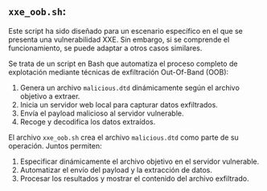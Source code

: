## `xxe_oob.sh`:

Este script ha sido diseñado para un escenario específico en el que se presenta una vulnerabilidad XXE. Sin embargo, si se comprende el funcionamiento, se puede adaptar a otros casos similares.
 
Se trata de un script en Bash que automatiza el proceso completo de explotación mediante técnicas de exfiltración Out-Of-Band (OOB):
  1. Genera un archivo `malicious.dtd` dinámicamente según el archivo objetivo a extraer.
  2. Inicia un servidor web local para capturar datos exfiltrados.
  3. Envía el payload malicioso al servidor vulnerable.
  4. Recoge y decodifica los datos extraídos.


El archivo `xxe_oob.sh` crea el archivo `malicious.dtd` como parte de su operación. Juntos permiten:
1. Especificar dinámicamente el archivo objetivo en el servidor vulnerable.
2. Automatizar el envío del payload y la extracción de datos.
3. Procesar los resultados y mostrar el contenido del archivo exfiltrado.
